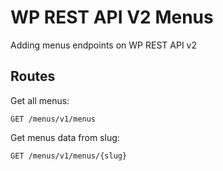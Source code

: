 # WP REST API V2 Menus
Adding menus endpoints on WP REST API v2

## Routes
Get all menus:

    GET /menus/v1/menus
    
Get menus data from slug:

    GET /menus/v1/menus/{slug}
